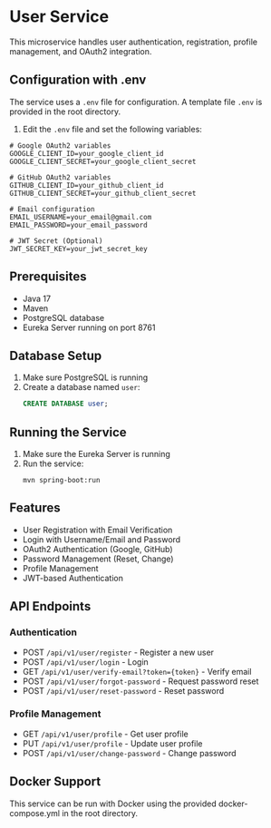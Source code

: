 # User Service

This microservice handles user authentication, registration, profile management, and OAuth2 integration.

## Configuration with .env

The service uses a `.env` file for configuration. A template file `.env` is provided in the root directory.

1. Edit the `.env` file and set the following variables:

```
# Google OAuth2 variables
GOOGLE_CLIENT_ID=your_google_client_id
GOOGLE_CLIENT_SECRET=your_google_client_secret

# GitHub OAuth2 variables
GITHUB_CLIENT_ID=your_github_client_id
GITHUB_CLIENT_SECRET=your_github_client_secret

# Email configuration
EMAIL_USERNAME=your_email@gmail.com
EMAIL_PASSWORD=your_email_password

# JWT Secret (Optional)
JWT_SECRET_KEY=your_jwt_secret_key
```

## Prerequisites

- Java 17
- Maven
- PostgreSQL database
- Eureka Server running on port 8761

## Database Setup

1. Make sure PostgreSQL is running
2. Create a database named `user`:
   ```sql
   CREATE DATABASE user;
   ```

## Running the Service

1. Make sure the Eureka Server is running
2. Run the service:
   ```
   mvn spring-boot:run
   ```

## Features

- User Registration with Email Verification
- Login with Username/Email and Password
- OAuth2 Authentication (Google, GitHub)
- Password Management (Reset, Change)
- Profile Management
- JWT-based Authentication

## API Endpoints

### Authentication
- POST `/api/v1/user/register` - Register a new user
- POST `/api/v1/user/login` - Login
- GET `/api/v1/user/verify-email?token={token}` - Verify email
- POST `/api/v1/user/forgot-password` - Request password reset
- POST `/api/v1/user/reset-password` - Reset password

### Profile Management
- GET `/api/v1/user/profile` - Get user profile
- PUT `/api/v1/user/profile` - Update user profile
- POST `/api/v1/user/change-password` - Change password

## Docker Support

This service can be run with Docker using the provided docker-compose.yml in the root directory. 